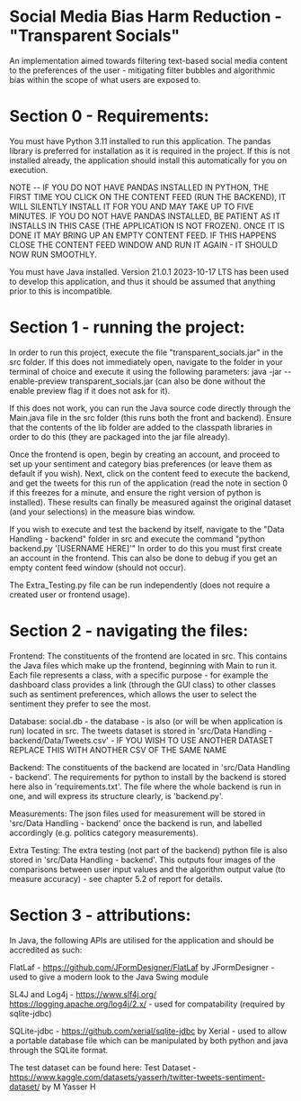# Social Media Bias Harm Reduction - "Transparent Socials"
An implementation aimed towards filtering text-based social media content to the preferences of the user - mitigating filter bubbles and algorithmic bias within the scope of what users are exposed to.

# Section 0 - Requirements:
You must have Python 3.11 installed to run this application. The pandas library is preferred for installation as it is required in the project. If this is not installed already, the application should install this automatically for you on execution.

NOTE -- IF YOU DO NOT HAVE PANDAS INSTALLED IN PYTHON, THE FIRST TIME YOU CLICK ON THE CONTENT FEED (RUN THE BACKEND), IT WILL SILENTLY INSTALL IT FOR YOU AND MAY TAKE UP TO FIVE MINUTES. IF YOU DO NOT HAVE PANDAS INSTALLED, BE PATIENT AS IT INSTALLS IN THIS CASE (THE APPLICATION IS NOT FROZEN). ONCE IT IS DONE IT MAY BRING UP AN EMPTY CONTENT FEED. IF THIS HAPPENS CLOSE THE CONTENT FEED WINDOW AND
RUN IT AGAIN - IT SHOULD NOW RUN SMOOTHLY.
 
You must have Java installed. Version 21.0.1 2023-10-17 LTS has been used to develop this application, and thus it should be assumed that anything prior to this is incompatible.

# Section 1 - running the project:

In order to run this project, execute the file "transparent_socials.jar" in the src folder. If this does not immediately open, navigate to the folder in your terminal of choice and execute it using the following parameters:  java -jar --enable-preview transparent_socials.jar (can also be done without the enable preview flag if it does not ask for it).

If this does not work, you can run the Java source code directly through the Main.java file in the src folder (this runs both the front and backend). Ensure that the contents of the lib folder are added to the classpath libraries in order to do this (they are packaged into the jar file already). 

Once the frontend is open, begin by creating an account, and proceed to set up your sentiment and category bias preferences (or leave them as default if you wish). Next, click on the content feed to execute the backend, and get the tweets for this run of the application (read the note in section 0 if this freezes for a minute, and ensure the right version of python is installed). These results can finally be measured against the original dataset (and your selections) in the measure bias window.

If you wish to execute and test the backend by itself, navigate to the "Data Handling - backend" folder in src and execute the command "python backend.py '[USERNAME HERE]'" In order to do this you must first create an account in the frontend. This can also be done to debug if you get an empty content feed window (should not occur).

The Extra_Testing.py file can be run independently (does not require a created user or frontend usage).

# Section 2 - navigating the files:

Frontend:
The constituents of the frontend are located in src. This contains the Java files which make up the frontend, beginning with Main to run it. Each file represents a class, with a specific purpose - for example the dashboard class provides a link (through the GUI class) to other classes such as sentiment preferences, which allows the user to select the sentiment they prefer to see the most. 

Database:
social.db - the database - is also (or will be when application is run) located in src. 
The tweets dataset is stored in 'src/Data Handling - backend/Data/Tweets.csv' - IF YOU WISH TO USE ANOTHER DATASET REPLACE THIS WITH ANOTHER CSV OF THE SAME NAME

Backend:
The constituents of the backend are located in 'src/Data Handling - backend'. The requirements for python to install by the backend is stored here also in 'requirements.txt'. The file where the whole backend is run in one, and will express its structure clearly, is 'backend.py'.

Measurements:
The json files used for measurement will be stored in 'src/Data Handling - backend' once the backend is run, and labelled accordingly (e.g. politics category measurements). 

Extra Testing:
The extra testing (not part of the backend) python file is also stored in 'src/Data Handling - backend'. This outputs four images of the comparisons between user input values and the algorithm output value (to measure accuracy) - see chapter 5.2 of report for details.

# Section 3 - attributions:

In Java, the following APIs are utilised for the application and should be accredited as such:

FlatLaf - https://github.com/JFormDesigner/FlatLaf by JFormDesigner - used to give a modern look to the Java Swing module

SL4J and Log4j - https://www.slf4j.org/ https://logging.apache.org/log4j/2.x/ - used for compatability (required by sqlite-jdbc)

SQLite-jdbc - https://github.com/xerial/sqlite-jdbc by Xerial - used to allow a portable database file which can be manipulated by both python and java through the SQLite format.

The test dataset can be found here:
Test Dataset - https://www.kaggle.com/datasets/yasserh/twitter-tweets-sentiment-dataset/ by M Yasser H
